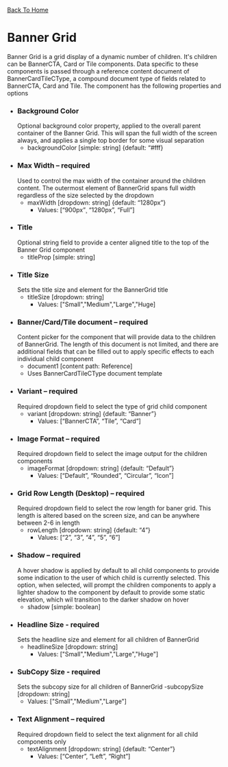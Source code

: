 [Back To Home](../../../)

# Banner Grid

Banner Grid is a grid display of a dynamic number of children. It's children can be BannerCTA, Card or Tile components. Data specific to these components is passed through a reference content document of BannerCardTileCType, a compound document type of fields related to BannerCTA, Card and Tile. The component has the following properties and options

- ### Background Color
  Optional background color property, applied to the overall parent container of the Banner Grid. This will span the full width of the screen always, and applies a single top border for some visual separation
  - backgroundColor [simple: string] {default: “#fff}
- ### Max Width – required
  Used to control the max width of the container around the children content. The outermost element of BannerGrid spans full width regardless of the size selected by the dropdown
  - maxWidth [dropdown: string] {default: “1280px”}
    - Values: [“900px”¸ “1280px”, “Full”]
- ### Title
  Optional string field to provide a center aligned title to the top of the Banner Grid component
  - titleProp [simple: string]
- ### Title Size
  Sets the title size and element for the BannerGrid title
  - titleSize [dropdown: string]
    - Values: ["Small","Medium","Large","Huge]
- ### Banner/Card/Tile document – required
  Content picker for the component that will provide data to the children of BannerGrid. The length of this document is not limited, and there are additional fields that can be filled out to apply specific effects to each individual child component
  - document1 [content path: Reference]
  - Uses BannerCardTileCType document template
- ### Variant – required
  Required dropdown field to select the type of grid child component
  - variant [dropdown: string] {default: “Banner”}
    - Values: [“BannerCTA”, “Tile”, “Card”]
- ### Image Format – required
  Required dropdown field to select the image output for the children components
  - imageFormat [dropdown: string] {default: “Default”}
    - Values: [“Default”, “Rounded”, “Circular”, “Icon”]
- ### Grid Row Length (Desktop) – required
  Required dropdown field to select the row length for baner grid. This length is altered based on the screen size, and can be anywhere between 2-6 in length
  - rowLength [dropdown: string] {default: “4”}
    - Values: [“2”, “3”, “4”, “5”, “6”]
- ### Shadow – required
  A hover shadow is applied by default to all child components to provide some indication to the user of which child is currently selected. This option, when selected, will prompt the children components to apply a lighter shadow to the component by default to provide some static elevation, which wil transition to the darker shadow on hover
  - shadow [simple: boolean]
- ### Headline Size - required
  Sets the headline size and element for all children of BannerGrid
  - headlineSize [dropdown: string]
    - Values: ["Small","Medium","Large","Huge"]
- ### SubCopy Size - required
  Sets the subcopy size for all children of BannerGrid
  -subcopySize [dropdown: string]
  - Values: ["Small","Medium","Large"]
- ### Text Alignment – required
  Required dropdown field to select the text alignment for all child components only
  - textAlignment [dropdown: string] {default: “Center”}
    - Values: [“Center”, “Left”, “Right”]
